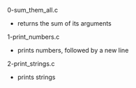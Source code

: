 0-sum_them_all.c
* returns the sum of its arguments

1-print_numbers.c
* prints numbers, followed by a new line

2-print_strings.c
* prints strings


